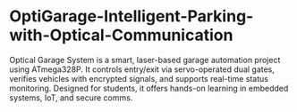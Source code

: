 # OptiGarage-Intelligent-Parking-with-Optical-Communication
Optical Garage System is a smart, laser-based garage automation project using ATmega328P. It controls entry/exit via servo-operated dual gates, verifies vehicles with encrypted signals, and supports real-time status monitoring. Designed for students, it offers hands-on learning in embedded systems, IoT, and secure comms.
